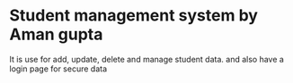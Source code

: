 # Student management system by Aman gupta
 It is use for add, update, delete and manage student data. and also have a login page for secure data
